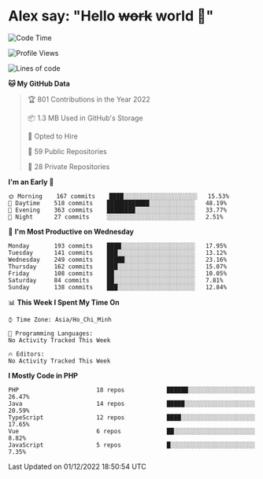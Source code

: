 # Alex say: "Hello ~~work~~ world 🐾"

<!--START_SECTION:waka-->
![Code Time](http://img.shields.io/badge/Code%20Time-839%20hrs%205%20mins-blue)

![Profile Views](http://img.shields.io/badge/Profile%20Views-0-blue)

![Lines of code](https://img.shields.io/badge/From%20Hello%20World%20I%27ve%20Written-1%20Million%20lines%20of%20code-blue)

**🐱 My GitHub Data** 

> 🏆 801 Contributions in the Year 2022
 > 
> 📦 1.3 MB Used in GitHub's Storage 
 > 
> 💼 Opted to Hire
 > 
> 📜 59 Public Repositories 
 > 
> 🔑 28 Private Repositories  
 > 
**I'm an Early 🐤** 

```text
🌞 Morning    167 commits    ████░░░░░░░░░░░░░░░░░░░░░   15.53% 
🌆 Daytime    518 commits    ████████████░░░░░░░░░░░░░   48.19% 
🌃 Evening    363 commits    ████████░░░░░░░░░░░░░░░░░   33.77% 
🌙 Night      27 commits     ░░░░░░░░░░░░░░░░░░░░░░░░░   2.51%

```
📅 **I'm Most Productive on Wednesday** 

```text
Monday       193 commits    ████░░░░░░░░░░░░░░░░░░░░░   17.95% 
Tuesday      141 commits    ███░░░░░░░░░░░░░░░░░░░░░░   13.12% 
Wednesday    249 commits    █████░░░░░░░░░░░░░░░░░░░░   23.16% 
Thursday     162 commits    ███░░░░░░░░░░░░░░░░░░░░░░   15.07% 
Friday       108 commits    ██░░░░░░░░░░░░░░░░░░░░░░░   10.05% 
Saturday     84 commits     ██░░░░░░░░░░░░░░░░░░░░░░░   7.81% 
Sunday       138 commits    ███░░░░░░░░░░░░░░░░░░░░░░   12.84%

```


📊 **This Week I Spent My Time On** 

```text
⌚︎ Time Zone: Asia/Ho_Chi_Minh

💬 Programming Languages: 
No Activity Tracked This Week

🔥 Editors: 
No Activity Tracked This Week

```

**I Mostly Code in PHP** 

```text
PHP                      18 repos            ██████░░░░░░░░░░░░░░░░░░░   26.47% 
Java                     14 repos            █████░░░░░░░░░░░░░░░░░░░░   20.59% 
TypeScript               12 repos            ████░░░░░░░░░░░░░░░░░░░░░   17.65% 
Vue                      6 repos             ██░░░░░░░░░░░░░░░░░░░░░░░   8.82% 
JavaScript               5 repos             █░░░░░░░░░░░░░░░░░░░░░░░░   7.35%

```



 Last Updated on 01/12/2022 18:50:54 UTC
<!--END_SECTION:waka-->
